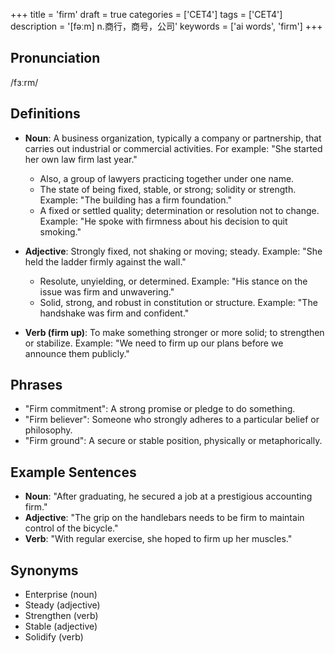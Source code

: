 +++
title = 'firm'
draft = true
categories = ['CET4']
tags = ['CET4']
description = '[fəːm] n.商行，商号，公司'
keywords = ['ai words', 'firm']
+++

## Pronunciation
/fɜːrm/

## Definitions
- **Noun**: A business organization, typically a company or partnership, that carries out industrial or commercial activities. For example: "She started her own law firm last year."
  - Also, a group of lawyers practicing together under one name.
  - The state of being fixed, stable, or strong; solidity or strength. Example: "The building has a firm foundation."
  - A fixed or settled quality; determination or resolution not to change. Example: "He spoke with firmness about his decision to quit smoking."

- **Adjective**: Strongly fixed, not shaking or moving; steady. Example: "She held the ladder firmly against the wall."
  - Resolute, unyielding, or determined. Example: "His stance on the issue was firm and unwavering."
  - Solid, strong, and robust in constitution or structure. Example: "The handshake was firm and confident."
  
- **Verb (firm up)**: To make something stronger or more solid; to strengthen or stabilize. Example: "We need to firm up our plans before we announce them publicly."

## Phrases
- "Firm commitment": A strong promise or pledge to do something.
- "Firm believer": Someone who strongly adheres to a particular belief or philosophy.
- "Firm ground": A secure or stable position, physically or metaphorically.

## Example Sentences
- **Noun**: "After graduating, he secured a job at a prestigious accounting firm."
- **Adjective**: "The grip on the handlebars needs to be firm to maintain control of the bicycle."
- **Verb**: "With regular exercise, she hoped to firm up her muscles."

## Synonyms
- Enterprise (noun)
- Steady (adjective)
- Strengthen (verb)
- Stable (adjective)
- Solidify (verb)
